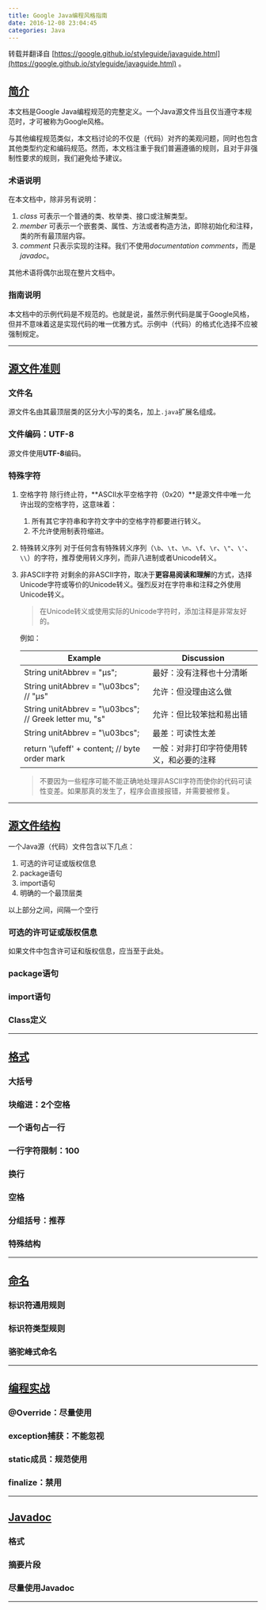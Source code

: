 ```yaml
---
title: Google Java编程风格指南
date: 2016-12-08 23:04:45
categories: Java
---
```

转载并翻译自 [https://google.github.io/styleguide/javaguide.html](https://google.github.io/styleguide/javaguide.html) 。<!-- more -->

## [简介](#简介)
本文档是Google Java编程规范的完整定义。一个Java源文件当且仅当遵守本规范时，才可被称为Google风格。

与其他编程规范类似，本文档讨论的不仅是（代码）对齐的美观问题，同时也包含其他类型约定和编码规范。然而，本文档注重于我们普遍遵循的规则，且对于非强制性要求的规则，我们避免给予建议。

### 术语说明
在本文档中，除非另有说明：

1. *class* 可表示一个普通的类、枚举类、接口或注解类型。
2. *member* 可表示一个嵌套类、属性、方法或者构造方法，即除初始化和注释，类的所有最顶层内容。
3. *comment* 只表示实现的注释。我们不使用*documentation comments*，而是*javadoc*。

其他术语将偶尔出现在整片文档中。

### 指南说明
本文档中的示例代码是不规范的。也就是说，虽然示例代码是属于Google风格，但并不意味着这是实现代码的唯一优雅方式。示例中（代码）的格式化选择不应被强制规定。

---

## [源文件准则](#源文件准则)

### 文件名
源文件名由其最顶层类的区分大小写的类名，加上`.java`扩展名组成。

### 文件编码：UTF-8
源文件使用**UTF-8**编码。

### 特殊字符
1. 空格字符
	除行终止符，**ASCII水平空格字符（0x20）**是源文件中唯一允许出现的空格字符，这意味着：
	1. 所有其它字符串和字符文字中的空格字符都要进行转义。
	2. 不允许使用制表符缩进。
2. 特殊转义序列
	对于任何含有特殊转义序列（`\b`、`\t`、`\n`、`\f`、`\r`、`\"`、`\'`、`\\`）的字符，推荐使用转义序列，而非八进制或者Unicode转义。
3. 非ASCII字符
	对剩余的非ASCII字符，取决于**更容易阅读和理解**的方式，选择Unicode字符或等价的Unicode转义。强烈反对在字符串和注释之外使用Unicode转义。
	
	> 在Unicode转义或使用实际的Unicode字符时，添加注释是非常友好的。
	
	例如：
	<table><thead><tr><th>Example</th><th>Discussion</th></tr></thead><tbody><tr><td>String unitAbbrev = "μs";</td><td>最好：没有注释也十分清晰</td></tr><tr><td>String unitAbbrev = "\u03bcs"; // "μs"</td><td>允许：但没理由这么做</td></tr><tr><td>String unitAbbrev = "\u03bcs"; // Greek letter mu, "s"</td><td>允许：但比较笨拙和易出错</td></tr><tr><td>String unitAbbrev = "\u03bcs";</td><td>最差：可读性太差</td></tr><tr><td>return '\ufeff' + content; // byte order mark</td><td>一般：对非打印字符使用转义，和必要的注释</td></tr></tbody></table>

	> 不要因为一些程序可能不能正确地处理非ASCII字符而使你的代码可读性变差。如果那真的发生了，程序会直接报错，并需要被修复。
---

## [源文件结构](#源文件结构)
一个Java源（代码）文件包含以下几点：

1. 可选的许可证或版权信息
2. package语句
3. import语句
4. 明确的一个最顶层类

以上部分之间，间隔一个空行

### 可选的许可证或版权信息
如果文件中包含许可证和版权信息，应当至于此处。

### package语句

### import语句

### Class定义
---

## [格式](#格式)

### 大括号

### 块缩进：2个空格

### 一个语句占一行

### 一行字符限制：100

### 换行

### 空格

### 分组括号：推荐

### 特殊结构
---

## [命名](#命名)

### 标识符通用规则

### 标识符类型规则

### 骆驼峰式命名
---

## [编程实战](#编程实战)

### @Override：尽量使用

### exception捕获：不能忽视

### static成员：规范使用

### finalize：禁用
---

## [Javadoc](#Javadoc)

### 格式

### 摘要片段

### 尽量使用Javadoc
---